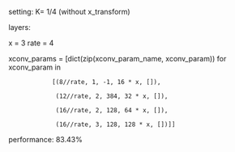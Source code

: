 setting: K= 1/4 (without x_transform)

layers:

x = 3
rate = 4

xconv_params = [dict(zip(xconv_param_name, xconv_param)) for xconv_param in

                [(8//rate, 1, -1, 16 * x, []),

                 (12//rate, 2, 384, 32 * x, []),

                 (16//rate, 2, 128, 64 * x, []),

                 (16//rate, 3, 128, 128 * x, [])]]


performance: 83.43%
